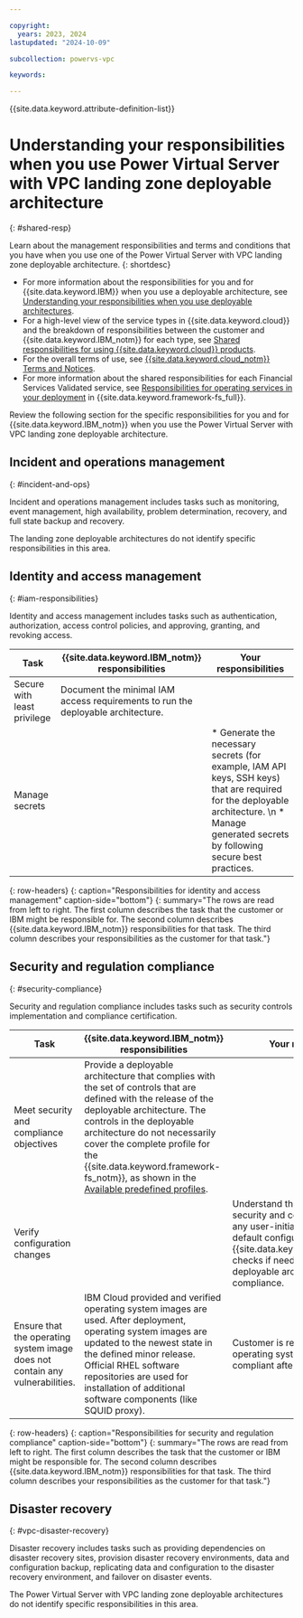 ```yaml
---

copyright:
  years: 2023, 2024
lastupdated: "2024-10-09"

subcollection: powervs-vpc

keywords:

---
```


{{site.data.keyword.attribute-definition-list}}

# Understanding your responsibilities when you use Power Virtual Server with VPC landing zone deployable architecture
{: #shared-resp}

Learn about the management responsibilities and terms and conditions that you have when you use one of the Power Virtual Server with VPC landing zone deployable architecture.
{: shortdesc}

- For more information about the responsibilities for you and for {{site.data.keyword.IBM}} when you use a deployable architecture, see [Understanding your responsibilities when you use deployable architectures](/docs/secure-enterprise?topic=secure-enterprise-responsibilities-deployable-architectures).
- For a high-level view of the service types in {{site.data.keyword.cloud}} and the breakdown of responsibilities between the customer and {{site.data.keyword.IBM_notm}} for each type, see [Shared responsibilities for using {{site.data.keyword.cloud}} products](/docs/overview?topic=overview-shared-responsibilities).
- For the overall terms of use, see [{{site.data.keyword.cloud_notm}} Terms and Notices](/docs/overview?topic=overview-terms).
- For more information about the shared responsibilities for each Financial Services Validated service, see [Responsibilities for operating services in your deployment](/docs/framework-financial-services?topic=framework-financial-services-shared-responsibilities) in {{site.data.keyword.framework-fs_full}}.

Review the following section for the specific responsibilities for you and for {{site.data.keyword.IBM_notm}} when you use the Power Virtual Server with VPC landing zone deployable architecture.

## Incident and operations management
{: #incident-and-ops}

Incident and operations management includes tasks such as monitoring, event management, high availability, problem determination, recovery, and full state backup and recovery.

The landing zone deployable architectures do not identify specific responsibilities in this area.

## Identity and access management
{: #iam-responsibilities}

Identity and access management includes tasks such as authentication, authorization, access control policies, and approving, granting, and revoking access.

| Task | {{site.data.keyword.IBM_notm}} responsibilities | Your responsibilities |
|------|-------------------------------------------------|-----------------------|
| Secure with least privilege | Document the minimal IAM access requirements to run the deployable architecture. |  |
| Manage secrets | | * Generate the necessary secrets (for example, IAM API keys, SSH keys) that are required for the deployable architecture.  \n * Manage generated secrets by following secure best practices. |
{: row-headers}
{: caption="Responsibilities for identity and access management" caption-side="bottom"}
{: summary="The rows are read from left to right. The first column describes the task that the customer or IBM might be responsible for. The second column describes {{site.data.keyword.IBM_notm}} responsibilities for that task. The third column describes your responsibilities as the customer for that task."}


## Security and regulation compliance
{: #security-compliance}

Security and regulation compliance includes tasks such as security controls implementation and compliance certification.

| Task | {{site.data.keyword.IBM_notm}} responsibilities | Your responsibilities |
|------|-------------------------------------------------|-----------------------|
| Meet security and compliance objectives | Provide a deployable architecture that complies with the set of controls that are defined with the release of the deployable architecture. The controls in the deployable architecture do not necessarily cover the complete profile for the {{site.data.keyword.framework-fs_notm}}, as shown in the [Available predefined profiles](/docs/security-compliance?topic=security-compliance-predefined-profiles).
| Verify configuration changes | | Understand the effects on the security and compliance posture of any user-initiated changes to the default configuration. Run {{site.data.keyword.compliance_long}} checks if needed to ensure that the deployable architecture remains in compliance. |
| Ensure that the operating system image does not contain any vulnerabilities. | IBM Cloud provided and verified operating system images are used. After deployment, operating system images are updated to the newest state in the defined minor release. Official RHEL software repositories are used for installation of additional software components (like SQUID proxy). | Customer is responsible to keep the operating system secure and compliant after deployment. |
{: row-headers}
{: caption="Responsibilities for security and regulation compliance" caption-side="bottom"}
{: summary="The rows are read from left to right. The first column describes the task that the customer or IBM might be responsible for. The second column describes {{site.data.keyword.IBM_notm}} responsibilities for that task. The third column describes your responsibilities as the customer for that task."}

## Disaster recovery
{: #vpc-disaster-recovery}




Disaster recovery includes tasks such as providing dependencies on disaster recovery sites, provision disaster recovery environments, data and configuration backup, replicating data and configuration to the disaster recovery environment, and failover on disaster events.

The Power Virtual Server with VPC landing zone deployable architectures do not identify specific responsibilities in this area.
